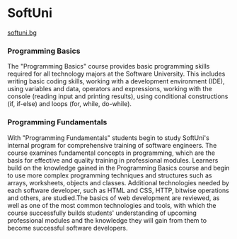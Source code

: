 # SoftUni
[softuni.bg](https://softuni.bg/)

### Programming Basics
The "Programming Basics" course provides basic programming skills required for all technology majors at the Software University. This includes writing basic coding skills, working with a development environment (IDE), using variables and data, operators and expressions, working with the console (reading input and printing results), using conditional constructions (if, if-else) and loops (for, while, do-while).

### Programming Fundamentals
With "Programming Fundamentals" students begin to study SoftUni's internal program for comprehensive training of software engineers. The course examines fundamental concepts in programming, which are the basis for effective and quality training in professional modules. Learners build on the knowledge gained in the Programming Basics course and begin to use more complex programming techniques and structures such as arrays, worksheets, objects and classes. Additional technologies needed by each software developer, such as HTML and CSS, HTTP, bitwise operations and others, are studied.The basics of web development are reviewed, as well as one of the most common technologies and tools, with which the course successfully builds students' understanding of upcoming professional modules and the knowledge they will gain from them to become successful software developers.
